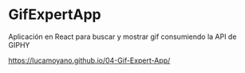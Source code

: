 # GifExpertApp

Aplicación en React para buscar y mostrar gif consumiendo la API de GIPHY

https://lucamoyano.github.io/04-Gif-Expert-App/
